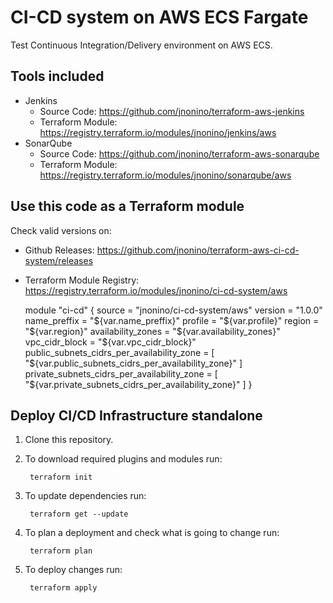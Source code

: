 # CI-CD system on AWS ECS Fargate

Test Continuous Integration/Delivery environment on AWS ECS.

## Tools included

* Jenkins
    - Source Code: <https://github.com/jnonino/terraform-aws-jenkins>
    - Terraform Module: <https://registry.terraform.io/modules/jnonino/jenkins/aws>
* SonarQube
    - Source Code: <https://github.com/jnonino/terraform-aws-sonarqube>
    - Terraform Module: <https://registry.terraform.io/modules/jnonino/sonarqube/aws>

## Use this code as a Terraform module

Check valid versions on:
* Github Releases: <https://github.com/jnonino/terraform-aws-ci-cd-system/releases>
* Terraform Module Registry: <https://registry.terraform.io/modules/jnonino/ci-cd-system/aws>

    module "ci-cd" {
        source              = "jnonino/ci-cd-system/aws"
        version             = "1.0.0"
        name_preffix        = "${var.name_preffix}"
        profile             = "${var.profile}"
        region              = "${var.region}"
        availability_zones  = "${var.availability_zones}"
        vpc_cidr_block      = "${var.vpc_cidr_block}"
        public_subnets_cidrs_per_availability_zone  = [ "${var.public_subnets_cidrs_per_availability_zone}" ]
        private_subnets_cidrs_per_availability_zone = [ "${var.private_subnets_cidrs_per_availability_zone}" ]
    }

## Deploy CI/CD Infrastructure standalone

1. Clone this repository.

2. To download required plugins and modules run:

        terraform init

3. To update dependencies run:

        terraform get --update

4. To plan a deployment and check what is going to change run:

        terraform plan

5. To deploy changes run:

        terraform apply
